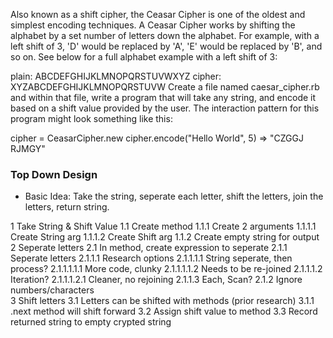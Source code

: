 Also known as a shift cipher, the Ceasar Cipher is one of the oldest and simplest encoding techniques. A Ceasar Cipher works by shifting the alphabet by a set number of letters down the alphabet. For example, with a left shift of 3, 'D' would be replaced by 'A', 'E' would be replaced by 'B', and so on. See below for a full alphabet example with a left shift of 3:

plain:  ABCDEFGHIJKLMNOPQRSTUVWXYZ
cipher: XYZABCDEFGHIJKLMNOPQRSTUVW
Create a file named caesar_cipher.rb and within that file, write a program that will take any string, and encode it based on a shift value provided by the user. The interaction pattern for this program might look something like this:

cipher = CeasarCipher.new
cipher.encode("Hello World", 5)
=> "CZGGJ RJMGY"



### Top Down Design

- Basic Idea: Take the string, seperate each letter, shift the letters, join the letters, return string.

1 Take String & Shift Value
  1.1 Create method
    1.1.1 Create 2 arguments
      1.1.1.1 Create String arg
      1.1.1.2 Create Shift arg
    1.1.2 Create empty string for output
2 Seperate letters
  2.1 In method, create expression to seperate
    2.1.1 Seperate letters
      2.1.1.1 Research options
        2.1.1.1.1 String seperate, then process?
          2.1.1.1.1.1 More code, clunky
          2.1.1.1.1.2 Needs to be re-joined
        2.1.1.1.2 Iteration?
          2.1.1.1.2.1 Cleaner, no rejoining
          2.1.1.3 Each, Scan?
    2.1.2 Ignore numbers/characters    
3 Shift letters
  3.1 Letters can be shifted with methods (prior research)
    3.1.1 .next method will shift forward
  3.2 Assign shift value to method
  3.3 Record returned string to empty crypted string
